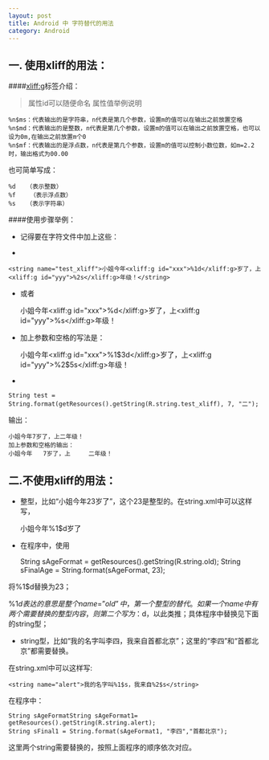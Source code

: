 ```yaml
---
layout: post
title: Android 中 字符替代的用法
category: Android
---
```


一. 使用xliff的用法：
--------

####<xliff:g>标签介绍：

> 属性id可以随便命名
> 属性值举例说明

	%n$ms：代表输出的是字符串，n代表是第几个参数，设置m的值可以在输出之前放置空格
	%n$md：代表输出的是整数，n代表是第几个参数，设置m的值可以在输出之前放置空格，也可以设为0m,在输出之前放置m个0
	%n$mf：代表输出的是浮点数，n代表是第几个参数，设置m的值可以控制小数位数，如m=2.2时，输出格式为00.00

也可简单写成：

	%d   （表示整数）
	%f    （表示浮点数）
	%s   （表示字符串）

####使用步骤举例：

+ 记得要在字符文件中加上这些：

	<?xml version="1.0" encoding="utf-8"?>
	<resources xmlns:xliff="urn:oasis:names:tc:xliff:document:1.2">

+

	<string name="test_xliff">小姐今年<xliff:g id="xxx">%1d</xliff:g>岁了，上<xliff:g id="yyy">%2s</xliff:g>年级！</string>

+ 或者

	<string name="test_xliff">小姐今年<xliff:g id="xxx">%d</xliff:g>岁了，上<xliff:g id="yyy">%s</xliff:g>年级！</string>

+ 加上参数和空格的写法是：

	 <string name="test_xliff">小姐今年<xliff:g id="xxx">%1$3d</xliff:g>岁了，上<xliff:g id="yyy">%2$5s</xliff:g>年级！</string>

+

	String test = String.format(getResources().getString(R.string.test_xliff), 7, "二");

输出：

	小姐今年7岁了，上二年级！
	加上参数和空格的输出：
	小姐今年   7岁了，上     二年级！


 二.不使用xliff的用法：
------

+ 整型，比如“小姐今年23岁了”，这个23是整型的。在string.xml中可以这样写，

	<string name="old">小姐今年%1$d岁了</string>

+ 在程序中，使用

	String sAgeFormat = getResources().getString(R.string.old);
	String sFinalAge = String.format(sAgeFormat, 23);

将%1$d替换为23；

%1$d表达的意思是整个name=”old”中，第一个整型的替代。如果一个name中有两个需要替换的整型内容，则第二个写为：%2$d，以此类推；具体程序中替换见下面的string型；

+ string型，比如“我的名字叫李四，我来自首都北京”；这里的“李四”和“首都北京”都需要替换。

在string.xml中可以这样写:

	<string name="alert">我的名字叫%1$s，我来自%2$s</string>

在程序中：

	String sAgeFormatString sAgeFormat1= getResources().getString(R.string.alert);
	String sFinal1 = String.format(sAgeFormat1, "李四","首都北京");

这里两个string需要替换的，按照上面程序的顺序依次对应。
